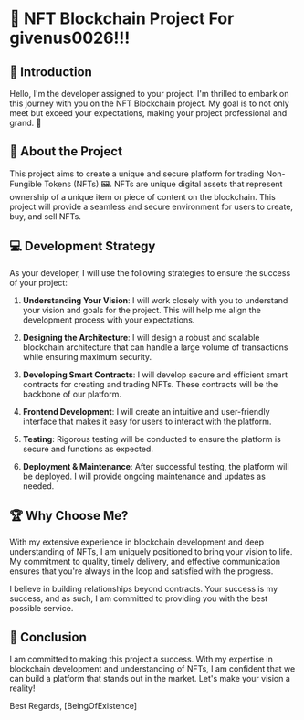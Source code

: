 # 🚀 NFT Blockchain Project For givenus0026!!!

## 🎯 Introduction
Hello, I'm the developer assigned to your project. I'm thrilled to embark on this journey with you on the NFT Blockchain project. My goal is to not only meet but exceed your expectations, making your project professional and grand. 🌟

## 🎨 About the Project
This project aims to create a unique and secure platform for trading Non-Fungible Tokens (NFTs) 🖼️. NFTs are unique digital assets that represent ownership of a unique item or piece of content on the blockchain. This project will provide a seamless and secure environment for users to create, buy, and sell NFTs.

## 💻 Development Strategy
As your developer, I will use the following strategies to ensure the success of your project:

1. **Understanding Your Vision**: I will work closely with you to understand your vision and goals for the project. This will help me align the development process with your expectations.

2. **Designing the Architecture**: I will design a robust and scalable blockchain architecture that can handle a large volume of transactions while ensuring maximum security.

3. **Developing Smart Contracts**: I will develop secure and efficient smart contracts for creating and trading NFTs. These contracts will be the backbone of our platform.

4. **Frontend Development**: I will create an intuitive and user-friendly interface that makes it easy for users to interact with the platform.

5. **Testing**: Rigorous testing will be conducted to ensure the platform is secure and functions as expected.

6. **Deployment & Maintenance**: After successful testing, the platform will be deployed. I will provide ongoing maintenance and updates as needed.

## 🏆 Why Choose Me?
With my extensive experience in blockchain development and deep understanding of NFTs, I am uniquely positioned to bring your vision to life. My commitment to quality, timely delivery, and effective communication ensures that you're always in the loop and satisfied with the progress.

I believe in building relationships beyond contracts. Your success is my success, and as such, I am committed to providing you with the best possible service.

## 🎉 Conclusion
I am committed to making this project a success. With my expertise in blockchain development and understanding of NFTs, I am confident that we can build a platform that stands out in the market. Let's make your vision a reality!

Best Regards,
[BeingOfExistence]
